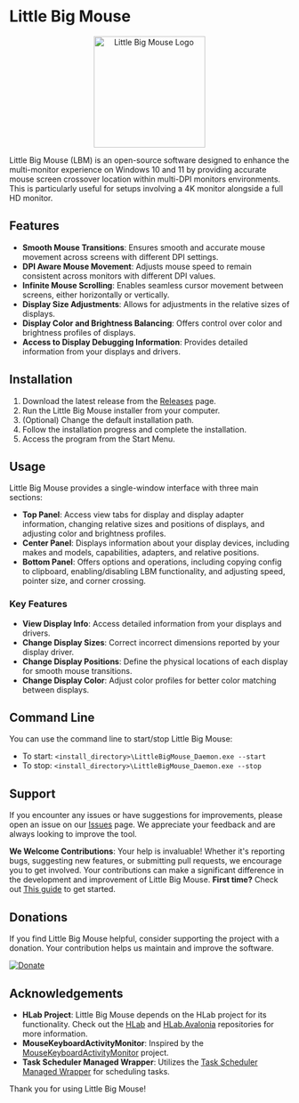 # Little Big Mouse

<p align="center">
    <img src="https://raw.githubusercontent.com/mgth/LittleBigMouse/master/LittleBigMouse.Ui/LittleBigMouse.Ui.Avalonia/Assets/lbm.png" width="200" alt="Little Big Mouse Logo"/>
</p>
Little Big Mouse (LBM) is an open-source software designed to enhance the multi-monitor experience on Windows 10 and 11 by providing accurate mouse screen crossover location within multi-DPI monitors environments. This is particularly useful for setups involving a 4K monitor alongside a full HD monitor.

## Features

- **Smooth Mouse Transitions**: Ensures smooth and accurate mouse movement across screens with different DPI settings.
- **DPI Aware Mouse Movement**: Adjusts mouse speed to remain consistent across monitors with different DPI values.
- **Infinite Mouse Scrolling**: Enables seamless cursor movement between screens, either horizontally or vertically.
- **Display Size Adjustments**: Allows for adjustments in the relative sizes of displays.
- **Display Color and Brightness Balancing**: Offers control over color and brightness profiles of displays.
- **Access to Display Debugging Information**: Provides detailed information from your displays and drivers.

## Installation

1. Download the latest release from the [Releases](https://github.com/mgth/LittleBigMouse/releases) page.
2. Run the Little Big Mouse installer from your computer.
3. (Optional) Change the default installation path.
4. Follow the installation progress and complete the installation.
5. Access the program from the Start Menu.

## Usage

Little Big Mouse provides a single-window interface with three main sections:

- **Top Panel**: Access view tabs for display and display adapter information, changing relative sizes and positions of displays, and adjusting color and brightness profiles.
- **Center Panel**: Displays information about your display devices, including makes and models, capabilities, adapters, and relative positions.
- **Bottom Panel**: Offers options and operations, including copying config to clipboard, enabling/disabling LBM functionality, and adjusting speed, pointer size, and corner crossing.

### Key Features

- **View Display Info**: Access detailed information from your displays and drivers.
- **Change Display Sizes**: Correct incorrect dimensions reported by your display driver.
- **Change Display Positions**: Define the physical locations of each display for smooth mouse transitions.
- **Change Display Color**: Adjust color profiles for better color matching between displays.

## Command Line

You can use the command line to start/stop Little Big Mouse:

- To start: `<install_directory>\LittleBigMouse_Daemon.exe --start`
- To stop: `<install_directory>\LittleBigMouse_Daemon.exe --stop`

## Support

If you encounter any issues or have suggestions for improvements, please open an issue on our [Issues](https://github.com/mgth/LittleBigMouse/issues) page. We appreciate your feedback and are always looking to improve the tool.

**We Welcome Contributions**: Your help is invaluable! Whether it's reporting bugs, suggesting new features, or submitting pull requests, we encourage you to get involved. Your contributions can make a significant difference in the development and improvement of Little Big Mouse. **First time?** Check out [This guide](https://github.com/firstcontributions/first-contributions) to get started.

## Donations

If you find Little Big Mouse helpful, consider supporting the project with a donation. Your contribution helps us maintain and improve the software.

[![Donate](https://img.shields.io/badge/Donate-PayPal-green.svg)](https://www.paypal.com/cgi-bin/webscr?cmd=_donations&business=YLGYPSHWTQ5UW&lc=FR&item_name=Mgth&currency_code=EUR&bn=PP%2dDonationsBF%3abtn_donateCC_LG%2egif%3aNonHosted)

## Acknowledgements

- **HLab Project**: Little Big Mouse depends on the HLab project for its functionality. Check out the [HLab](https://github.com/CHMP-HLab/HLab) and [HLab.Avalonia](https://github.com/mgth/HLab.Avalonia) repositories for more information.
- **MouseKeyboardActivityMonitor**: Inspired by the [MouseKeyboardActivityMonitor](https://github.com/gmamaladze/globalmousekeyhook) project.
- **Task Scheduler Managed Wrapper**: Utilizes the [Task Scheduler Managed Wrapper](https://github.com/dahall/TaskScheduler) for scheduling tasks.

Thank you for using Little Big Mouse!
